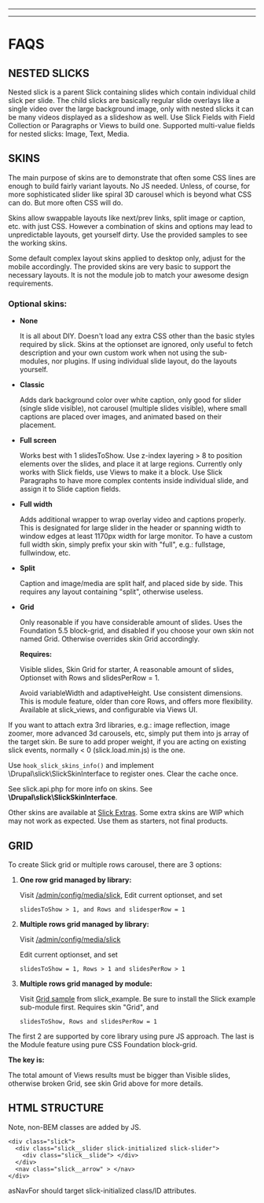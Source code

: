 ***
***
# <a name="faqs"></a>FAQS

## NESTED SLICKS
Nested slick is a parent Slick containing slides which contain individual child
slick per slide. The child slicks are basically regular slide overlays like
a single video over the large background image, only with nested slicks it can
be many videos displayed as a slideshow as well.
Use Slick Fields with Field Collection or Paragraphs or Views to build one.
Supported multi-value fields for nested slicks: Image, Text, Media.


## <a name="skins"></a>SKINS
The main purpose of skins are to demonstrate that often some CSS lines are
enough to build fairly variant layouts. No JS needed. Unless, of course, for
more sophisticated slider like spiral 3D carousel which is beyond what CSS can
do. But more often CSS will do.

Skins allow swappable layouts like next/prev links, split image or caption, etc.
with just CSS. However a combination of skins and options may lead to
unpredictable layouts, get yourself dirty. Use the provided samples to see
the working skins.

Some default complex layout skins applied to desktop only, adjust for the mobile
accordingly. The provided skins are very basic to support the necessary layouts.
It is not the module job to match your awesome design requirements.

### Optional skins:
* **None**

  It is all about DIY.
  Doesn't load any extra CSS other than the basic styles required by slick.
  Skins at the optionset are ignored, only useful to fetch description and
  your own custom work when not using the sub-modules, nor plugins.
  If using individual slide layout, do the layouts yourself.

* **Classic**

  Adds dark background color over white caption, only good for slider (single
  slide visible), not carousel (multiple slides visible), where small captions
  are placed over images, and animated based on their placement.

* **Full screen**

  Works best with 1 slidesToShow. Use z-index layering > 8 to position elements
  over the slides, and place it at large regions. Currently only works with
  Slick fields, use Views to make it a block. Use Slick Paragraphs to
  have more complex contents inside individual slide, and assign it to Slide
  caption fields.

* **Full width**

  Adds additional wrapper to wrap overlay video and captions properly.
  This is designated for large slider in the header or spanning width to window
  edges at least 1170px width for large monitor. To have a custom full width
  skin, simply prefix your skin with "full", e.g.: fullstage, fullwindow, etc.

* **Split**

  Caption and image/media are split half, and placed side by side. This requires
  any layout containing "split", otherwise useless.

* **Grid**

  Only reasonable if you have considerable amount of slides.
  Uses the Foundation 5.5 block-grid, and disabled if you choose your own skin
  not named Grid. Otherwise overrides skin Grid accordingly.

  **Requires:**

  Visible slides, Skin Grid for starter, A reasonable amount of slides,
  Optionset with Rows and slidesPerRow = 1.

  Avoid variableWidth and adaptiveHeight. Use consistent dimensions.
  This is module feature, older than core Rows, and offers more flexibility.
  Available at slick_views, and configurable via Views UI.

If you want to attach extra 3rd libraries, e.g.: image reflection, image zoomer,
more advanced 3d carousels, etc, simply put them into js array of the target
skin. Be sure to add proper weight, if you are acting on existing slick events,
normally < 0 (slick.load.min.js) is the one.

Use `hook_slick_skins_info()` and implement \Drupal\slick\SlickSkinInterface
to register ones. Clear the cache once.

See slick.api.php for more info on skins.
See **\Drupal\slick\SlickSkinInterface**.

Other skins are available at [Slick Extras](http://dgo.to/slick_extras).
Some extra skins are WIP which may not work as expected. Use them as starters,
not final products.


## GRID
To create Slick grid or multiple rows carousel, there are 3 options:

1. **One row grid managed by library:**

   Visit [/admin/config/media/slick](/admin/config/media/slick),
   Edit current optionset, and set

   `slidesToShow > 1, and Rows and slidesperRow = 1`

2. **Multiple rows grid managed by library:**

   Visit [/admin/config/media/slick](/admin/config/media/slick)

   Edit current optionset, and set

   `slidesToShow = 1, Rows > 1 and slidesPerRow > 1`

3. **Multiple rows grid managed by module:**

   Visit [Grid sample](/admin/structure/views/view/slick_x/edit/block_grid)
   from slick_example. Be sure to install the Slick example sub-module first.
   Requires skin "Grid", and

   `slidesToShow, Rows and slidesPerRow = 1`

The first 2 are supported by core library using pure JS approach.
The last is the Module feature using pure CSS Foundation block-grid.

**The key is:**

The total amount of Views results must be bigger than Visible slides, otherwise
broken Grid, see skin Grid above for more details.


## <a name="html-structure"></a>HTML STRUCTURE
Note, non-BEM classes are added by JS.

````
<div class="slick">
  <div class="slick__slider slick-initialized slick-slider">
    <div class="slick__slide"> </div>
  </div>
  <nav class="slick__arrow" > </nav>
</div>
````

asNavFor should target slick-initialized class/ID attributes.
